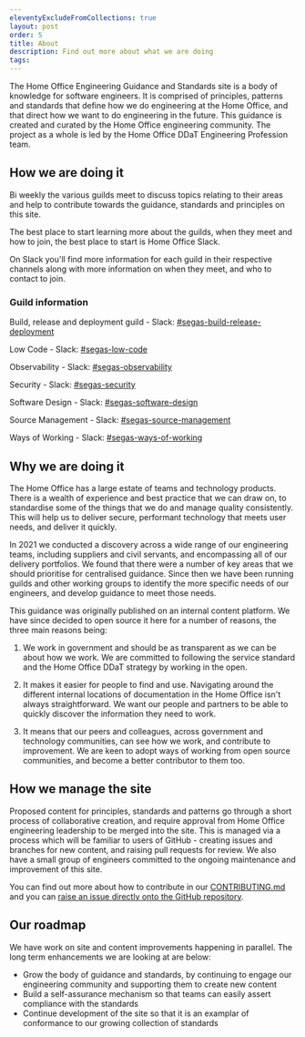 ```yaml
---
eleventyExcludeFromCollections: true
layout: post
order: 5
title: About
description: Find out more about what we are doing
tags:
---
```


The Home Office Engineering Guidance and Standards site is a body of knowledge for software engineers. It is comprised of principles, patterns and standards that define how we do engineering at the Home Office, and that direct how we want to do engineering in the future. This guidance is created and curated by the Home Office engineering community. The project as a whole is led by the Home Office DDaT Engineering Profession team.

## How we are doing it

Bi weekly the various guilds meet to discuss topics relating to their areas and help to contribute towards the guidance, standards and principles on this site.

The best place to start learning more about the guilds, when they meet and how to join, the best place to start is Home Office Slack.

On Slack you'll find more information for each guild in their respective channels along with more information on when they meet, and who to contact to join.

### Guild information

Build, release and deployment guild - Slack: [#segas-build-release-deployment](https://homeoffice.enterprise.slack.com/archives/C02DR9CU4SC)

Low Code - Slack: [#segas-low-code](https://homeoffice.enterprise.slack.com/archives/C05MK8UM2F7)

Observability - Slack: [#segas-observability](https://homeoffice.enterprise.slack.com/archives/C02BJSXJ0QK)

Security - Slack: [#segas-security](https://homeoffice.enterprise.slack.com/archives/C0282A158FM)

Software Design - Slack: [#segas-software-design](https://homeoffice.enterprise.slack.com/archives/C02AHL4ML7P)

Source Management - Slack: [#segas-source-management](https://homeoffice.enterprise.slack.com/archives/C02DE9B8M25)

Ways of Working - Slack: [#segas-ways-of-working](https://homeoffice.enterprise.slack.com/archives/C02CLUJ01QX)

## Why we are doing it

The Home Office has a large estate of teams and technology products. There is a wealth of experience and best practice that we can draw on, to standardise some of the things that we do and manage quality consistently. This will help us to deliver secure, performant technology that meets user needs, and deliver it quickly.

In 2021 we conducted a discovery across a wide range of our engineering teams, including suppliers and civil servants, and encompassing all of our delivery portfolios. We found that there were a number of key areas that we should prioritise for centralised guidance. Since then we have been running guilds and other working groups to identify the more specific needs of our engineers, and develop guidance to meet those needs.

This guidance was originally published on an internal content platform. We have since decided to open source it here for a number of reasons, the three main reasons being:

1. We work in government and should be as transparent as we can be about how we work. We are committed to following the service standard and the Home Office DDaT strategy by working in the open.

2. It makes it easier for people to find and use. Navigating around the different internal locations of documentation in the Home Office isn't always straightforward. We want our people and partners to be able to quickly discover the information they need to work.

3. It means that our peers and colleagues, across government and technology communities, can see how we work, and contribute to improvement. We are keen to adopt ways of working from open source communities, and become a better contributor to them too.

## How we manage the site

Proposed content for principles, standards and patterns go through a short process of collaborative creation, and require approval from Home Office engineering leadership to be merged into the site. This is managed via a process which will be familiar to users of GitHub - creating issues and branches for new content, and raising pull requests for review. We also have a small group of engineers committed to the ongoing maintenance and improvement of this site.

You can find out more about how to contribute in our [CONTRIBUTING.md](https://github.com/UKHomeOffice/engineering-guidance-and-standards/blob/main/CONTRIBUTING.md) and you can [raise an issue directly onto the GitHub repository](https://github.com/UKHomeOffice/engineering-guidance-and-standards/issues).

## Our roadmap

We have work on site and content improvements happening in parallel. The long term enhancements we are looking at are below:

- Grow the body of guidance and standards, by continuing to engage our engineering community and supporting them to create new content
- Build a self-assurance mechanism so that teams can easily assert compliance with the standards
- Continue development of the site so that it is an examplar of conformance to our growing collection of standards

